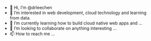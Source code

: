 - 👋 Hi, I’m @drleechen
- 👀 I’m interested in web development, cloud technology and learning from data. 
- 🌱 I’m currently learning how to build cloud native web apps and ...
- 💞️ I’m looking to collaborate on anything interesting ...
- 📫 How to reach me ...

<!---
drleechen/drleechen is a ✨ special ✨ repository because its `README.md` (this file) appears on your GitHub profile.
You can click the Preview link to take a look at your changes.
--->
